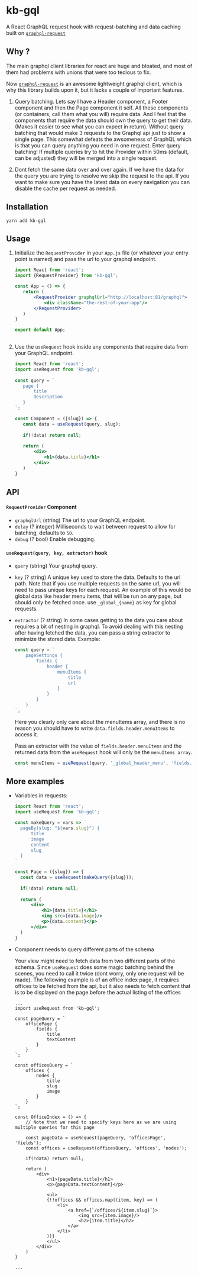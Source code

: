 # kb-gql
A React GraphQL request hook with request-batching and data caching built on [`graphql-request`](https://github.com/prisma-labs/graphql-request)

## Why ?
The main graphql client libraries for react are huge and bloated, and most of them had problems with unions that were too tedious to fix. 

Now [`graphql-request`](https://github.com/prisma-labs/graphql-request) is an awesome lightweight graphql client, which is why this library builds upon it, but it lacks a couple of important features. 

1. Query batching. Lets say I have a Header component, a Footer component and then the Page component it self. All these components (or containers, call them what you will) require data. And I feel that the components that require the data should own the query to get their data. (Makes it easier to see what you can expect in return). Without query batching that would make 3 requests to the Graphql api just to show a single page. This somewhat defeats the awsomeness of GraphQL which is that you can query anything you need in one request. Enter query batching! If multiple queries try to hit the Provider within 50ms (default, can be adjusted) they will be merged into a single request.

2. Dont fetch the same data over and over again. If we have the data for the query you are trying to resolve we skip the request to the api. If you want to make sure you have the latest data on every navigation you can disable the cache per request as needed.

## Installation

`yarn add kb-gql`

## Usage

1. Initialize the `RequestProvider` in your `App.js` file (or whatever your entry point is named) and pass the url to your graphql endpoint.

    ```jsx harmony
   import React from 'react';
   import {RequestProvider} from 'kb-gql';
   
   const App = () => {
       return (
           <RequestProvider graphqlUrl="http://localhost:81/graphql">
               <div className="the-rest-of-your-app"/>
           </RequestProvider>
       )
   }
   
   export default App;
       
    ```
   
2. Use the `useRequest` hook inside any components that require data from your GraphQL endpoint.

    ```jsx harmony
   import React from 'react';
   import useRequest from 'kb-gql';
       
   const query = `
       page {
           title
           description
       }
   `;
   
   const Component = ({slug}) => {
       const data = useRequest(query, slug);
       
       if(!data) return null;
       
       return (
           <div>
               <h1>{data.title}</h1>
           </div>
       )
   }
    ```

## API

#### `RequestProvider` Component
* `graphqlUrl` (string) The url to your GraphQL endpoint.
* `delay` (? integer) Milliseconds to wait between request to allow for batching, defaults to `50`.
* `debug` (? bool) Enable debugging.

#### `useRequest(query, key, extractor)` hook
* `query` (string) Your graphql query.
* `key` (? string) A unique key used to store the data. Defaults to the url path. Note that if you use multiple requests on the same url, you will need to pass unique keys for each request. An example of this would be global data like header menu items, that will be run on any page, but should only be fetched once. use `_global_{name}` as key for global requests. 
* `extractor` (? string) In some cases getting to the data you care about requires a bit of nesting in graphql. To avoid dealing with this nesting after having fetched the data, you can pass a string extractor to minimize the stored data. Example:
    ```jsx harmony
    const query = `
        pageSettings {
            fields {
                header {
                    menuItems {
                        title
                        url
                    }
                }
            }
        }
    `;
    ```
    
    Here you clearly only care about the menuItems array, and there is no reason you should have to write `data.fields.header.menuItems` to access it.
    
    Pass an extractor with the value of `fields.header.menuItems` and the returned data from the `useRequest` hook will only be the `menuItems array`.
    
    ```jsx harmony
    const menuItems = useRequest(query, '_global_header_menu', 'fields.header.menuItems');
    ```

## More examples

* Variables in requests:

    ```jsx harmony
  import React from 'react';
  import useRequest from 'kb-gql';
    
  const makeQuery = vars => `
      pageBy(slug: "${vars.slug}") {
          title
          image
          content
          slug
      }    
  `
  
  const Page = ({slug}) => {
      const data = useRequest(makeQuery({slug}));
      
      if(!data) return null;
      
      return (
          <div>
              <h1>{data.title}</h1>
              <img src={data.image}/>
              <p>{data.content}</p>
          </div>
      )  
  }
    ```
  
* Component needs to query different parts of the schema
    
   Your view might need to fetch data from two different parts of the schema. Since ``useRequest`` does some magic batching behind the scenes, you need to call it twice (dont worry, only one request will be made). The following example is of an office index page, it requires offices to be fetched from the api, but it also needs to fetch content that is to be displayed on the page before the actual listing of the offices
   
   ```
   ...
   import useRequest from 'kb-gql';
   
   const pageQuery = `
       officePage {
           fields {
               title
               textContent
           }
       }
   `;
   
   const officesQuery = `
       offices {
           nodes {
               title
               slug
               image
           }
       }
   `;
   
   const OfficeIndex = () => {
       // Note that we need to specify keys here as we are using multiple queries for this page
   
       const pageData = useRequest(pageQuery, 'officesPage', 'fields');
       const offices = useRequest(officesQuery, 'offices', 'nodes');
       
       if(!data) return null;
   
       return (
           <div>
               <h1>{pageData.title}</h1>
               <p>{pageData.textContent}</p>
               
               <ul>
               {!!offices && offices.map((item, key) => (
                   <li>
                       <a href={`/offices/${item.slug}`}>
                           <img src={item.image}/>
                           <h2>{item.title}</h2>
                       </a>
                   </li>
               ))}
               </ul>
           </div>
       )
   }
   
   ...
   
   ```
